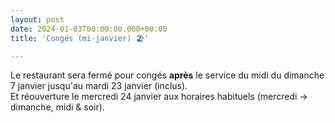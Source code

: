 ```yaml
---
layout: post
date: 2024-01-03T00:00:00.000+00:00
title: 'Congés (mi-janvier) 🏖️'

---
```

Le restaurant sera fermé pour congés **après** le service du midi du dimanche 7 janvier jusqu'au mardi 23 janvier (inclus).  
Et réouverture le mercredi 24 janvier aux horaires habituels (mercredi -> dimanche, midi & soir).
